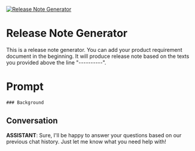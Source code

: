 
[![Release Note Generator](https://flow-prompt-covers.s3.us-west-1.amazonaws.com/icon/futuristic/futu_9.png)]()
# Release Note Generator 
This is a release note generator. You can add your product requirement document in the beginning. It will produce release note based on the texts you provided above the line "----------".

# Prompt

```
### Background
```

## Conversation

**ASSISTANT**: Sure, I'll be happy to answer your questions based on our previous chat history. Just let me know what you need help with!


